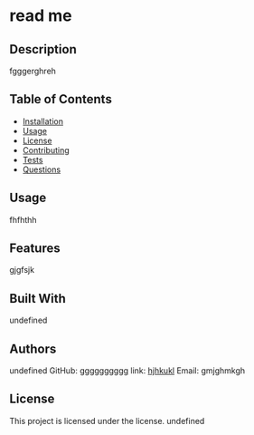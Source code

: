 # read me
  ## Description
  fgggerghreh
  
  ## Table of Contents
  - [Installation](#installation)
  - [Usage](#usage)
  - [License](#license)
  - [Contributing](#contributing)
  - [Tests](#tests)
  - [Questions](#questions)
  
  ## Usage
  fhfhthh

  ## Features
  gjgfsjk
  
  ## Built With
  undefined

  ## Authors
  undefined
  GitHub: [gggggggggg](https://github.com/gggggggggg)
  link: [hjhkukl](https://undefined)
  Email: gmjghmkgh
  
  ## License
  This project is licensed under the  license.
  undefined

